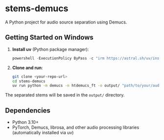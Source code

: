 # stems-demucs

A Python project for audio source separation using Demucs.

## Getting Started on Windows

1. **Install uv** (Python package manager):
   ```powershell
   powershell -ExecutionPolicy ByPass -c "irm https://astral.sh/uv/install.ps1 | iex"
   ```

2. **Clone and run**:
   ```bash
   git clone <your-repo-url>
   cd stems-demucs
   uv run python -m demucs -n htdemucs_ft -o output/ "path/to/your/audio/file.mp3"
   ```

The separated stems will be saved in the `output/` directory.

## Dependencies

- Python 3.10+
- PyTorch, Demucs, librosa, and other audio processing libraries (automatically installed via uv)